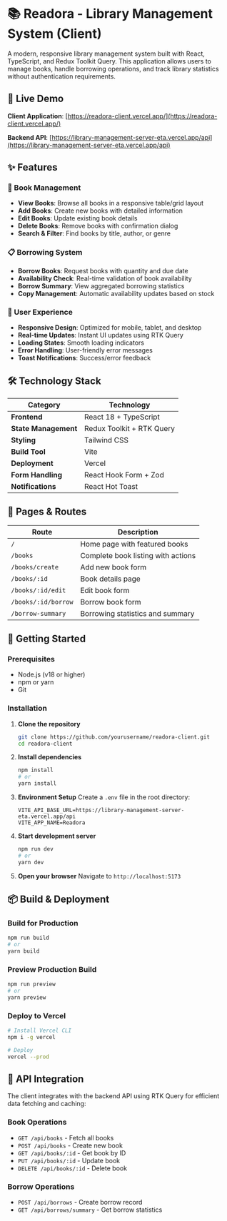 # 📚 Readora - Library Management System (Client)

A modern, responsive library management system built with React, TypeScript, and Redux Toolkit Query. This application allows users to manage books, handle borrowing operations, and track library statistics without authentication requirements.

## 🚀 Live Demo

**Client Application**: [https://readora-client.vercel.app/](https://readora-client.vercel.app/)

**Backend API**: [https://library-management-server-eta.vercel.app/api](https://library-management-server-eta.vercel.app/api)

## ✨ Features

### 📖 Book Management
- **View Books**: Browse all books in a responsive table/grid layout
- **Add Books**: Create new books with detailed information
- **Edit Books**: Update existing book details
- **Delete Books**: Remove books with confirmation dialog
- **Search & Filter**: Find books by title, author, or genre

### 📋 Borrowing System
- **Borrow Books**: Request books with quantity and due date
- **Availability Check**: Real-time validation of book availability
- **Borrow Summary**: View aggregated borrowing statistics
- **Copy Management**: Automatic availability updates based on stock

### 🎨 User Experience
- **Responsive Design**: Optimized for mobile, tablet, and desktop
- **Real-time Updates**: Instant UI updates using RTK Query
- **Loading States**: Smooth loading indicators
- **Error Handling**: User-friendly error messages
- **Toast Notifications**: Success/error feedback

## 🛠️ Technology Stack

| Category | Technology |
|----------|------------|
| **Frontend** | React 18 + TypeScript |
| **State Management** | Redux Toolkit + RTK Query |
| **Styling** | Tailwind CSS |
| **Build Tool** | Vite |
| **Deployment** | Vercel |
| **Form Handling** | React Hook Form + Zod |
| **Notifications** | React Hot Toast |

## 📱 Pages & Routes

| Route | Description |
|-------|-------------|
| `/` | Home page with featured books |
| `/books` | Complete book listing with actions |
| `/books/create` | Add new book form |
| `/books/:id` | Book details page |
| `/books/:id/edit` | Edit book form |
| `/books/:id/borrow` | Borrow book form |
| `/borrow-summary` | Borrowing statistics and summary |

## 🚀 Getting Started

### Prerequisites
- Node.js (v18 or higher)
- npm or yarn
- Git

### Installation

1. **Clone the repository**
   ```bash
   git clone https://github.com/yourusername/readora-client.git
   cd readora-client
   ```

2. **Install dependencies**
   ```bash
   npm install
   # or
   yarn install
   ```

3. **Environment Setup**
   Create a `.env` file in the root directory:
   ```env
   VITE_API_BASE_URL=https://library-management-server-eta.vercel.app/api
   VITE_APP_NAME=Readora
   ```

4. **Start development server**
   ```bash
   npm run dev
   # or
   yarn dev
   ```

5. **Open your browser**
   Navigate to `http://localhost:5173`

## 📦 Build & Deployment

### Build for Production
```bash
npm run build
# or
yarn build
```

### Preview Production Build
```bash
npm run preview
# or
yarn preview
```

### Deploy to Vercel
```bash
# Install Vercel CLI
npm i -g vercel

# Deploy
vercel --prod
```


## 🎯 API Integration

The client integrates with the backend API using RTK Query for efficient data fetching and caching:

### Book Operations
- `GET /api/books` - Fetch all books
- `POST /api/books` - Create new book
- `GET /api/books/:id` - Get book by ID
- `PUT /api/books/:id` - Update book
- `DELETE /api/books/:id` - Delete book

### Borrow Operations
- `POST /api/borrows` - Create borrow record
- `GET /api/borrows/summary` - Get borrow statistics



